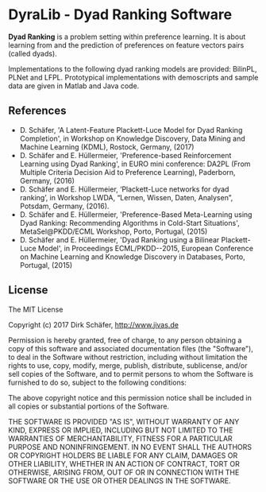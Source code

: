 # DyraLib - Dyad Ranking Software
**Dyad Ranking** is a problem setting within preference learning. It is about learning from and the prediction of preferences on feature vectors pairs (called dyads). 

Implementations to the following dyad ranking models are provided: BilinPL, PLNet and LFPL.
Prototypical implementations with demoscripts and sample data are given in Matlab and Java code. 

## References
* D. Schäfer, 'A Latent-Feature Plackett-Luce Model for Dyad Ranking Completion', in Workshop on Knowledge Discovery, Data Mining and Machine Learning (KDML), Rostock, Germany, (2017)
* D. Schäfer and E. Hüllermeier, 'Preference-based Reinforcement Learning using Dyad Ranking', in EURO mini conference: DA2PL (From Multiple Criteria Decision Aid to Preference Learning), Paderborn, Germany, (2016)
* D. Schäfer and E. Hüllermeier, ‘Plackett-Luce networks for dyad ranking’, in Workshop LWDA, “Lernen, Wissen, Daten, Analysen”, Potsdam, Germany, (2016).
* D. Schäfer and E. Hüllermeier, 'Preference-Based Meta-Learning using Dyad Ranking: Recommending Algorithms in Cold-Start Situations', MetaSel@PKDD/ECML Workshop, Porto, Portugal, (2015)
* D. Schäfer and E. Hüllermeier, 'Dyad Ranking using a Bilinear Plackett-Luce Model', in 
Proceedings ECML/PKDD--2015, European Conference on Machine Learning and Knowledge Discovery in Databases, Porto, Portugal, (2015)

## License
The MIT License

Copyright (c) 2017 Dirk Schäfer, http://www.jivas.de

Permission is hereby granted, free of charge, to any person obtaining a copy of
this software and associated documentation files (the "Software"), to deal in
the Software without restriction, including without limitation the rights to
use, copy, modify, merge, publish, distribute, sublicense, and/or sell copies
of the Software, and to permit persons to whom the Software is furnished to do
so, subject to the following conditions:

The above copyright notice and this permission notice shall be included in all
copies or substantial portions of the Software.

THE SOFTWARE IS PROVIDED "AS IS", WITHOUT WARRANTY OF ANY KIND, EXPRESS OR
IMPLIED, INCLUDING BUT NOT LIMITED TO THE WARRANTIES OF MERCHANTABILITY,
FITNESS FOR A PARTICULAR PURPOSE AND NONINFRINGEMENT. IN NO EVENT SHALL THE
AUTHORS OR COPYRIGHT HOLDERS BE LIABLE FOR ANY CLAIM, DAMAGES OR OTHER
LIABILITY, WHETHER IN AN ACTION OF CONTRACT, TORT OR OTHERWISE, ARISING FROM,
OUT OF OR IN CONNECTION WITH THE SOFTWARE OR THE USE OR OTHER DEALINGS IN THE
SOFTWARE.